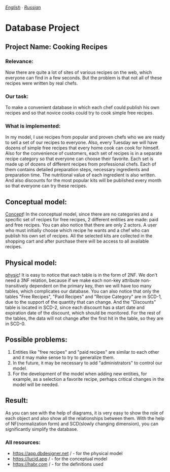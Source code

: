 *[English](README.md) ∙ [Russian](README-ru.md)*
# Database Project
## Project Name: Cooking Recipes

### Relevance:
Now there are quite a lot of sites of various recipes on the web, which everyone
can find in a few seconds. But the problem is that not all of these recipes were
written by real chefs.
### Our task:
To make a convenient database in which each chef could publish his own
recipes and so that novice cooks could try to cook simple
free recipes.
### What is implemented:
In my model, I use recipes from popular and proven chefs who
we are ready to sell a set of our recipes to everyone. Also, every Tuesday we
will have dozens of simple free recipes that every home cook can
cook for himself.
Also for the convenience of customers, each set of recipes is in a separate
recipe category so that everyone can choose their favorite.
Each set is made up of dozens of different recipes from professional chefs.
Each of them contains detailed preparation steps, necessary ingredients and
preparation time. The nutritional value of each ingredient is also written.
And also discounts for the most popular kits will be published every month so that everyone
can try these recipes.
## Conceptual model:
[Concept](https://ibb.co/kMz3Yrp)!
In the conceptual model, since there are no categories and a specific set of recipes
for free recipes, 2 different entities are made: paid and free recipes.
You can also notice that there are only 2 actors. A user
who must initially choose which recipe he wants and a chef who can
publish his own set of recipes.
All the selected kits are collected in the shopping cart and after purchase there will be access to all
available recipes.
## Physical model:
[physic](https://ibb.co/RCQtHTG)!
It is easy to notice that each table is in the form of 2NF. We don't need a 3NF relation,
because if we make each non-key attribute non-transitively dependent on
the primary key, then we will have too many tables, which complicates our
database.
You can also notice that only the tables "Free Recipes", "Paid Recipes"
and "Recipe Category" are in SCD-1, due to the support of the quantity that can
change. And the "Discounts" table is located in SCD-2, since each discount has
a start date and expiration date of the discount, which should be monitored. For the rest
of the tables, the data will not change after the first hit in the table, so they
are in SCD-0.
## Possible problems:
1. Entities like "free recipes" and "paid recipes" are similar to each other and
it may make sense to try to generalize them.
2. In the future, it may be necessary to add "administrators" to control
our model.
3. For the development of the model when adding new entities, for example, as a selection
a favorite recipe, perhaps critical changes in the model will be needed.
## Result:
As you can see with the help of diagrams, it is very easy to show the role of each
object and also show all the relationships between them. With the help of NF(normalization form) and SCD(slowly changing dimension), you can
significantly simplify the database.
### All resources:
- https://app.dbdesigner.net / - for the physical model
- https://lucid.app / - for the conceptual model
- https://habr.com / - for the definitions used
